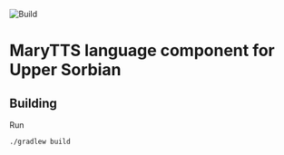 ![Build](https://github.com/psibre/marytts-lang-hsb/workflows/Build/badge.svg)

MaryTTS language component for Upper Sorbian
============================================

Building
--------

Run

    ./gradlew build
